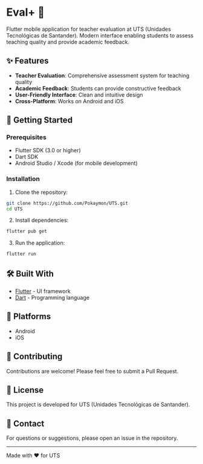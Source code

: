 # Eval+ 📱

Flutter mobile application for teacher evaluation at UTS (Unidades Tecnológicas de Santander). Modern interface enabling students to assess teaching quality and provide academic feedback.

## ✨ Features

- **Teacher Evaluation**: Comprehensive assessment system for teaching quality
- **Academic Feedback**: Students can provide constructive feedback
- **User-Friendly Interface**: Clean and intuitive design
- **Cross-Platform**: Works on Android and iOS

## 🚀 Getting Started

### Prerequisites

- Flutter SDK (3.0 or higher)
- Dart SDK
- Android Studio / Xcode (for mobile development)

### Installation

1. Clone the repository:
```bash
git clone https://github.com/Pokaymon/UTS.git
cd UTS
```

2. Install dependencies:
```bash
flutter pub get
```

3. Run the application:
```bash
flutter run
```

## 🛠️ Built With

- [Flutter](https://flutter.dev/) - UI framework
- [Dart](https://dart.dev/) - Programming language

## 📱 Platforms

- Android
- iOS

## 👥 Contributing

Contributions are welcome! Please feel free to submit a Pull Request.

## 📄 License

This project is developed for UTS (Unidades Tecnológicas de Santander).

## 📧 Contact

For questions or suggestions, please open an issue in the repository.

---

Made with ❤️ for UTS
